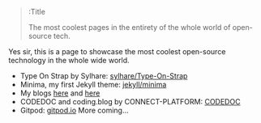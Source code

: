 > :Title
>
> The most coolest pages in the entirety of the whole world of open-source tech.

Yes sir, this is a page to showcase the most coolest open-source technology in the whole wide world.

- Type On Strap by Sylhare: [sylhare/Type-On-Strap](https://github.com/sylhare.Type-on-Strap)
- Minima, my first Jekyll theme: [jekyll/minima](https://github.com/jekyll/minima)
- My blogs [here](https://im-coder-lg.github.io) and [here](https://im-coder-lg.github.io/tech)
- CODEDOC and coding.blog by CONNECT-PLATFORM: [CODEDOC](https://github.com/CONNECT-PLAFORM)
- Gitpod: [gitpod.io](https://gitpod.io)
More coming...